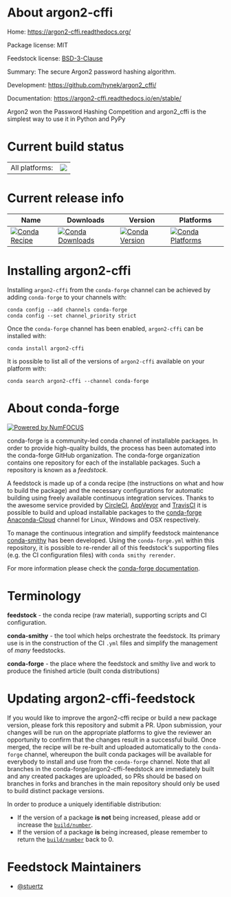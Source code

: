About argon2-cffi
=================

Home: https://argon2-cffi.readthedocs.org/

Package license: MIT

Feedstock license: [BSD-3-Clause](https://github.com/conda-forge/argon2_cffi-feedstock/blob/master/LICENSE.txt)

Summary: The secure Argon2 password hashing algorithm.

Development: https://github.com/hynek/argon2_cffi/

Documentation: https://argon2-cffi.readthedocs.io/en/stable/

Argon2 won the Password Hashing Competition and argon2_cffi is the simplest
way to use it in Python and PyPy


Current build status
====================


<table><tr><td>All platforms:</td>
    <td>
      <a href="https://dev.azure.com/conda-forge/feedstock-builds/_build/latest?definitionId=2709&branchName=master">
        <img src="https://dev.azure.com/conda-forge/feedstock-builds/_apis/build/status/argon2_cffi-feedstock?branchName=master">
      </a>
    </td>
  </tr>
</table>

Current release info
====================

| Name | Downloads | Version | Platforms |
| --- | --- | --- | --- |
| [![Conda Recipe](https://img.shields.io/badge/recipe-argon2--cffi-green.svg)](https://anaconda.org/conda-forge/argon2-cffi) | [![Conda Downloads](https://img.shields.io/conda/dn/conda-forge/argon2-cffi.svg)](https://anaconda.org/conda-forge/argon2-cffi) | [![Conda Version](https://img.shields.io/conda/vn/conda-forge/argon2-cffi.svg)](https://anaconda.org/conda-forge/argon2-cffi) | [![Conda Platforms](https://img.shields.io/conda/pn/conda-forge/argon2-cffi.svg)](https://anaconda.org/conda-forge/argon2-cffi) |

Installing argon2-cffi
======================

Installing `argon2-cffi` from the `conda-forge` channel can be achieved by adding `conda-forge` to your channels with:

```
conda config --add channels conda-forge
conda config --set channel_priority strict
```

Once the `conda-forge` channel has been enabled, `argon2-cffi` can be installed with:

```
conda install argon2-cffi
```

It is possible to list all of the versions of `argon2-cffi` available on your platform with:

```
conda search argon2-cffi --channel conda-forge
```


About conda-forge
=================

[![Powered by
NumFOCUS](https://img.shields.io/badge/powered%20by-NumFOCUS-orange.svg?style=flat&colorA=E1523D&colorB=007D8A)](https://numfocus.org)

conda-forge is a community-led conda channel of installable packages.
In order to provide high-quality builds, the process has been automated into the
conda-forge GitHub organization. The conda-forge organization contains one repository
for each of the installable packages. Such a repository is known as a *feedstock*.

A feedstock is made up of a conda recipe (the instructions on what and how to build
the package) and the necessary configurations for automatic building using freely
available continuous integration services. Thanks to the awesome service provided by
[CircleCI](https://circleci.com/), [AppVeyor](https://www.appveyor.com/)
and [TravisCI](https://travis-ci.com/) it is possible to build and upload installable
packages to the [conda-forge](https://anaconda.org/conda-forge)
[Anaconda-Cloud](https://anaconda.org/) channel for Linux, Windows and OSX respectively.

To manage the continuous integration and simplify feedstock maintenance
[conda-smithy](https://github.com/conda-forge/conda-smithy) has been developed.
Using the ``conda-forge.yml`` within this repository, it is possible to re-render all of
this feedstock's supporting files (e.g. the CI configuration files) with ``conda smithy rerender``.

For more information please check the [conda-forge documentation](https://conda-forge.org/docs/).

Terminology
===========

**feedstock** - the conda recipe (raw material), supporting scripts and CI configuration.

**conda-smithy** - the tool which helps orchestrate the feedstock.
                   Its primary use is in the construction of the CI ``.yml`` files
                   and simplify the management of *many* feedstocks.

**conda-forge** - the place where the feedstock and smithy live and work to
                  produce the finished article (built conda distributions)


Updating argon2-cffi-feedstock
==============================

If you would like to improve the argon2-cffi recipe or build a new
package version, please fork this repository and submit a PR. Upon submission,
your changes will be run on the appropriate platforms to give the reviewer an
opportunity to confirm that the changes result in a successful build. Once
merged, the recipe will be re-built and uploaded automatically to the
`conda-forge` channel, whereupon the built conda packages will be available for
everybody to install and use from the `conda-forge` channel.
Note that all branches in the conda-forge/argon2-cffi-feedstock are
immediately built and any created packages are uploaded, so PRs should be based
on branches in forks and branches in the main repository should only be used to
build distinct package versions.

In order to produce a uniquely identifiable distribution:
 * If the version of a package **is not** being increased, please add or increase
   the [``build/number``](https://docs.conda.io/projects/conda-build/en/latest/resources/define-metadata.html#build-number-and-string).
 * If the version of a package **is** being increased, please remember to return
   the [``build/number``](https://docs.conda.io/projects/conda-build/en/latest/resources/define-metadata.html#build-number-and-string)
   back to 0.

Feedstock Maintainers
=====================

* [@stuertz](https://github.com/stuertz/)


